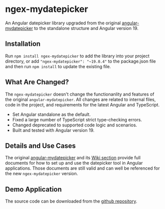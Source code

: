 # ngex-mydatepicker

An Angular datepicker library upgraded from the original [angular-mydatepicker](https://github.com/kekeh/angular-mydatepicker) to the standalone structure and Angular version 19.

## Installation

Run `npm install ngex-mydatepicker` to add the library into your project directory, or add `"ngex-mydatepicker": "~19.0.4"` to the package.json file and then run `npm install` to update the existing file.

## What Are Changed?

The `ngex-mydatepicker` doesn't change the functionanlity and features of the original `angular-mydatepicker`. All changes are related to internal files, code in the project, and requirements for the latest Angular and TypeScript.

- Set Angular standalone as the default.
- Fixed a large number of TypeScript strict type-checking errors.
- Changed deprecated to supported code logic and scenarios.   
- Built and tested with Angular version 19.

## Details and Use Cases

The original [angular-mydatepicker](https://github.com/kekeh/angular-mydatepicker) and its [Wiki section](https://github.com/kekeh/angular-mydatepicker/wiki) provide full documents for how to set up and use the datepicker tool in Angular applications. Those documents are still valid and can well be referenced for the new `ngex-mydatepicker` version.

## Demo Application

The source code can be downloaded from the [github repository](https://github.com/shenweiliu/ngex-mydatepicker).
